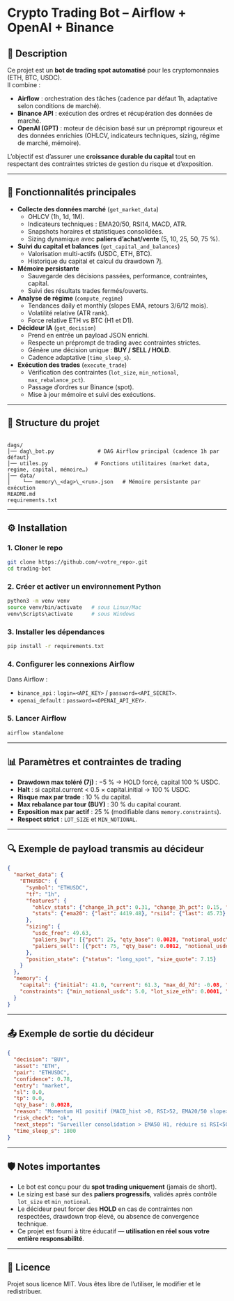 # Crypto Trading Bot – Airflow + OpenAI + Binance

## 📌 Description
Ce projet est un **bot de trading spot automatisé** pour les cryptomonnaies (ETH, BTC, USDC).  
Il combine :
- **Airflow** : orchestration des tâches (cadence par défaut 1h, adaptative selon conditions de marché).
- **Binance API** : exécution des ordres et récupération des données de marché.
- **OpenAI (GPT)** : moteur de décision basé sur un préprompt rigoureux et des données enrichies (OHLCV, indicateurs techniques, sizing, régime de marché, mémoire).

L’objectif est d’assurer une **croissance durable du capital** tout en respectant des contraintes strictes de gestion du risque et d’exposition.

---

## 🚀 Fonctionnalités principales
- **Collecte des données marché** (`get_market_data`)
  - OHLCV (1h, 1d, 1M).
  - Indicateurs techniques : EMA20/50, RSI14, MACD, ATR.
  - Snapshots horaires et statistiques consolidées.
  - Sizing dynamique avec **paliers d’achat/vente** (5, 10, 25, 50, 75 %).
- **Suivi du capital et balances** (`get_capital_and_balances`)
  - Valorisation multi-actifs (USDC, ETH, BTC).
  - Historique du capital et calcul du drawdown 7j.
- **Mémoire persistante**
  - Sauvegarde des décisions passées, performance, contraintes, capital.
  - Suivi des résultats trades fermés/ouverts.
- **Analyse de régime** (`compute_regime`)
  - Tendances daily et monthly (slopes EMA, retours 3/6/12 mois).
  - Volatilité relative (ATR rank).
  - Force relative ETH vs BTC (H1 et D1).
- **Décideur IA** (`get_decision`)
  - Prend en entrée un payload JSON enrichi.
  - Respecte un préprompt de trading avec contraintes strictes.
  - Génère une décision unique : **BUY / SELL / HOLD**.
  - Cadence adaptative (`time_sleep_s`).
- **Exécution des trades** (`execute_trade`)
  - Vérification des contraintes (`lot_size`, `min_notional`, `max_rebalance_pct`).
  - Passage d’ordres sur Binance (spot).
  - Mise à jour mémoire et suivi des exécutions.

---

## 📂 Structure du projet
```

dags/
│── dag\_bot.py              # DAG Airflow principal (cadence 1h par défaut)
│── utiles.py               # Fonctions utilitaires (market data, regime, capital, mémoire…)
│── data/
│    └── memory\_<dag>\_<run>.json   # Mémoire persistante par exécution
README.md
requirements.txt

````

---

## ⚙️ Installation
### 1. Cloner le repo
```bash
git clone https://github.com/<votre_repo>.git
cd trading-bot
````

### 2. Créer et activer un environnement Python

```bash
python3 -m venv venv
source venv/bin/activate   # sous Linux/Mac
venv\Scripts\activate      # sous Windows
```

### 3. Installer les dépendances

```bash
pip install -r requirements.txt
```

### 4. Configurer les connexions Airflow

Dans Airflow :

* `binance_api` : `login=<API_KEY>` / `password=<API_SECRET>`.
* `openai_default` : `password=<OPENAI_API_KEY>`.

### 5. Lancer Airflow

```bash
airflow standalone
```

---

## 📊 Paramètres et contraintes de trading

* **Drawdown max toléré (7j)** : −5 % → HOLD forcé, capital 100 % USDC.
* **Halt** : si capital.current < 0.5 × capital.initial → 100 % USDC.
* **Risque max par trade** : 10 % du capital.
* **Max rebalance par tour (BUY)** : 30 % du capital courant.
* **Exposition max par actif** : 25 % (modifiable dans `memory.constraints`).
* **Respect strict** : `LOT_SIZE` et `MIN_NOTIONAL`.

---

## 🔍 Exemple de payload transmis au décideur

```json
{
  "market_data": {
    "ETHUSDC": {
      "symbol": "ETHUSDC",
      "tf": "1h",
      "features": {
        "ohlcv_stats": {"change_1h_pct": 0.31, "change_3h_pct": 0.15, "change_12h_pct": 0.25},
        "stats": {"ema20": {"last": 4419.48}, "rsi14": {"last": 45.73}, "macd": {"last": -9.05}}
      },
      "sizing": {
        "usdc_free": 49.63,
        "paliers_buy": [{"pct": 25, "qty_base": 0.0028, "notional_usdc": 12.32, "feasible": true}],
        "paliers_sell": [{"pct": 75, "qty_base": 0.0012, "notional_usdc": 5.28, "feasible": true}]
      },
      "position_state": {"status": "long_spot", "size_quote": 7.15}
    }
  },
  "memory": {
    "capital": {"initial": 41.0, "current": 61.3, "max_dd_7d": -0.08, "halt_triggered": false},
    "constraints": {"min_notional_usdc": 5.0, "lot_size_eth": 0.0001, "lot_size_btc": 0.00001}
  }
}
```

---

## 📤 Exemple de sortie du décideur

```json
{
  "decision": "BUY",
  "asset": "ETH",
  "pair": "ETHUSDC",
  "confidence": 0.78,
  "entry": "market",
  "sl": 0.0,
  "tp": 0.0,
  "qty_base": 0.0028,
  "reason": "Momentum H1 positif (MACD_hist >0, RSI>52, EMA20/50 slope>0), palier 25% faisable (12.3 USDC, ≥min_notional, lot_size respecté).",
  "risk_check": "ok",
  "next_steps": "Surveiller consolidation > EMA50 H1, réduire si RSI<50.",
  "time_sleep_s": 1800
}
```

---

## 🛡️ Notes importantes

* Le bot est conçu pour du **spot trading uniquement** (jamais de short).
* Le sizing est basé sur des **paliers progressifs**, validés après contrôle `lot_size` et `min_notional`.
* Le décideur peut forcer des **HOLD** en cas de contraintes non respectées, drawdown trop élevé, ou absence de convergence technique.
* Ce projet est fourni à titre éducatif — **utilisation en réel sous votre entière responsabilité**.

---

## 📜 Licence

Projet sous licence MIT. Vous êtes libre de l’utiliser, le modifier et le redistribuer.
